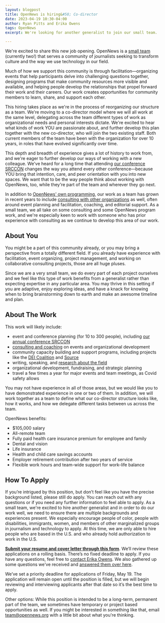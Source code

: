 ```yaml
---
layout: blogpost
title: OpenNews is hiring&#58; Co-director
date: 2023-04-19 10:30-04:00
author: Ryan Pitts and Erika Owens
tags: OpenNews
excerpt: We're looking for another generalist to join our small team.

---
```


We're excited to share this new job opening. OpenNews is a [small team](/who/) (currently two!) that serves a community of journalists seeking to transform culture and the way we use technology in our field.

Much of how we support this community is through facilitation—organizing events that help participants delve into challenging questions together, designing programs that make community resources more visible and available, and helping people develop the relationships that propel forward their work and their careers. Our work creates opportunities for community members to learn, share, and support each other.

This hiring takes place as we're in the process of reorganizing our structure as a team. We're moving to a co-director model where we will all work at the same level, delegating across the team different types of work as organizational needs and personal interests dictate. We're excited to hear what kinds of work YOU are passionate about, and further develop this plan together with the new co-director, who will join the two existing staff. Both current members of the team have been with the organization for over 10 years, in roles that have evolved significantly over time. 

This depth and breadth of experience gives a lot of history to work from, and we're eager to further develop our ways of working with a new colleague. We've heard for a long time that attending [our conference SRCCON](http://srccon.org) changes the way you attend every other conference—because YOU bring that intention, care, and peer orientation with you into new spaces. We want that to be the way people think about working with OpenNews, too, while they're part of the team and wherever they go next.

In addition to [OpenNews' own programming](/what/community/), our work as a team has grown in recent years to include [consulting with other organizations](/hire-us) as well, often around event planning and facilitation, coaching, and editorial support. As a small team, we all take on some consulting and some OpenNews program work, and we're especially keen to work with someone who has prior experience with consulting as we continue to develop this area of our work.

## About You
You might be a part of this community already, or you may bring a perspective from a totally different field. If you already have experience with facilitation, event organizing, project management, and working on collaborative consulting projects, those are all huge pluses. 

Since we are a very small team, we do every part of each project ourselves and we feel like this type of work benefits from a generalist rather than expecting expertise in any particular area. You may thrive in this setting if you are adaptive, enjoy exploring ideas, and have a knack for knowing when to bring brainstorming down to earth and make an awesome timeline and plan.

## About The Work
This work will likely include:

* event and conference planning (for 10 to 300 people), including [our annual conference SRCCON](/what/conferences)
* [consulting and coaching](/hire-us) on events and organizational development
* community capacity building and support programs, including projects like the [DEI Coalition](/what/community/dei-coalition) and [Source](https://source.opennews.org/)
* writing, speaking, and [research about the field](/what/community/survey)
* organizational development, fundraising, and strategic planning
* travel a few times a year for major events and team meetings, as Covid safety allows

You may not have experience in all of those areas, but we would like you to have demonstrated experience in one or two of them. In addition, we will work together as a team to define what our co-director structure looks like, how it works, and how we delegate different tasks between us across the team.

OpenNews benefits:

* $105,000 salary
* All-remote team
* Fully paid health care insurance premium for employee and family
* Dental and vision
* Life insurance
* Health and child care savings accounts
* Employer retirement contribution after two years of service
* Flexible work hours and team-wide support for work-life balance


## How To Apply
If you’re intrigued by this position, but don’t feel like you have the precise background listed, please still do apply. You can reach out with any questions or if you need any further information to feel able to apply.  As a small team, we're excited to hire another generalist and in order to do our work well, we need to ensure there are multiple backgrounds and experiences present. We especially encourage people of color, people with disabilities, immigrants, women, and members of other marginalized groups in journalism and technology to apply. At this time, we are only able to hire people who are based in the U.S. and who already hold authorization to work in the U.S.

**[Submit your resume and cover letter through this form](https://airtable.com/shriDJTVyVwh2BKbR)**. We’ll review these applications on a rolling basis. There’s no fixed deadline to apply. If you have any questions, feel free to [contact Erika Owens](mailto:erika@opennews.org). We also gathered up some questions we've received and [answered them over here](/blog/hiring-co-director-more/).

We’ve set a priority deadline for applications of Friday, May 19. The application will remain open until the position is filled, but we will begin reviewing and interviewing applicants after that date so it’s the best time to apply. 

Other options: While this position is intended to be a long-term, permanent part of the team, we sometimes have temporary or project based opportunities as well. If you might be interested in something like that, email [team@opennews.org](mailto:team@opennews.org) with a little bit about what you're thinking. 
